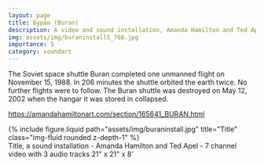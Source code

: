 ```yaml
---
layout: page
title: Бура́н (Buran)
description: A video and sound installation, Amanda Hamilton and Ted Apel
img: assets/img/buraninstallS_768.jpg
importance: 5
category: soundart
---
```


The Soviet space shuttle Buran completed one unmanned flight on November 15, 1988. In 206 minutes the shuttle orbited the earth twice. No further flights were to follow. The Buran shuttle was destroyed on May 12, 2002 when the hangar it was stored in collapsed.

https://amandahamiltonart.com/section/165641_BURAN.html

<div class="row">
    <div class="col-sm mt-3 mt-md-0">
        {% include figure.liquid path="assets/img/buraninstall.jpg" title="Title" class="img-fluid rounded z-depth-1" %}
    </div>
</div>
<div class="caption">
    Title, a sound installation - Amanda Hamilton and Ted Apel - 7 channel video with 3 audio tracks 21" x 21" x 8'

</div>




